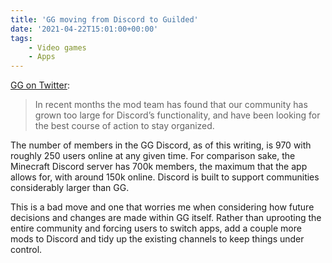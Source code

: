 ```yaml
---
title: 'GG moving from Discord to Guilded'
date: '2021-04-22T15:01:00+00:00'
tags:
    - Video games
    - Apps
---
```


[GG on Twitter](https://twitter.com/TheGGApp/status/1384987011426234376):

> In recent months the mod team has found that our community has grown too large for Discord’s functionality, and have been looking for the best course of action to stay organized.

The number of members in the GG Discord, as of this writing, is 970 with roughly 250 users online at any given time. For comparison sake, the Minecraft Discord server has 700k members, the maximum that the app allows for, with around 150k online. Discord is built to support communities considerably larger than GG.

This is a bad move and one that worries me when considering how future decisions and changes are made within GG itself. Rather than uprooting the entire community and forcing users to switch apps, add a couple more mods to Discord and tidy up the existing channels to keep things under control.